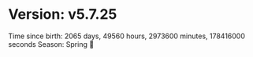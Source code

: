 # Version: v5.7.25
Time since birth: 2065 days, 49560 hours, 2973600 minutes, 178416000 seconds
Season: Spring 🌸
